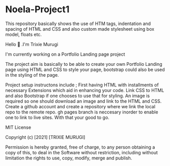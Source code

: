 # Noela-Project1
This repository basically shows the use of HTM tags, indentation and spacing of HTML and CSS and also custom made stylesheet using box model, floats etc.

Hello 👋 .I'm Trixie Murugi

I'm currently working on a Portfolio Landing page project

The project aim is basically to be able to create your own Portfolio Landing page using HTML and CSS to style your page, bootstrap could also be used in the styling of the page.

Project setup instructons include ; First having HTML with installments of necessary Extensions which aid in enhancing your code. Link CSS to HTML and also Bootstrap if one chooses to use that for styling. An image is required so one should download an image and link to the HTML and CSS. Create a github account and create a repository where we link the local repo to the remote repo. gh pages branch is neccesary inorder to enable one to link to live sites. With that your good to go.

MIT License

Copyright (c) [2021] [TRIXIE MURUGI]

Permission is hereby granted, free of charge, to any person obtaining a copy of this, to deal in the Software without restriction, including without limitation the rights to use, copy, modify, merge and publish.
